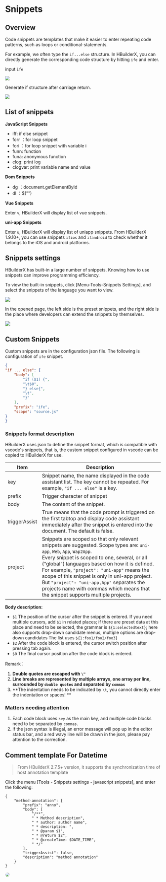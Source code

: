 # Snippets

## Overview

Code snippets are templates that make it easier to enter repeating code patterns, such as loops or conditional-statements.

For example, we often type the `if...else` structure. In HBuilderX, you can directly generate the corresponding code structure by hitting `ife` and enter.

input `ife`

<img src="/static/snapshots/tutorial/snippets_3.png" style="zoom: 90%;" />

Generate if structure after carriage return.

<img src="/static/snapshots/tutorial/snippets_4.png" style="zoom: 90%;" />

## List of snippets

**JavaScript Snippets**

- iff: if else snippet
- forr ：for loop snippet
- fori ：for loop snippet with variable i
- funn: function
- funa: anonymous function
- clog: print log
- clogvar: print variable name and value

**Dom Snippets**

- dg ：document.getElementById
- dl ：$("")

**Vue Snippets**

Enter `v`, HBuilderX will display list of vue snippets.

**uni-app Snippets**

Enter `u`, HBuilderX will display list of uniapp snippets. From HBuilderX 1.9.10+, you can use snippets `ifios` and `ifandroid` to check whether it belongs to the iOS and android platforms.

## Snippets settings

HBuilderX has built-in a large number of snippets. Knowing how to use snippets can improve programming efficiency.

To view the built-in snippets, click [Menu-Tools-Snippets Settings], and select the snippets of the language you want to view.

<img src="/static/snapshots/tutorial/menu_tool/menu_snippets_en.png" class="hd-img" />

In the opened page, the left side is the preset snippets, and the right side is the place where developers can extend the snippets by themselves.

<img src="/static/snapshots/tutorial/menu_tool/snippets_custom_en.png" class="hd-img" />


## Custom Snippets

Custom snippets are in the configuration json file. The following is configuration of `ife` snippet.

```json
{
"if ... else": {
	"body": [
		"if ($1) {",
		"\t$0",
		"} else{",
		"\t",
		"}"
	],
	"prefix": "ife",
	"scope": "source.js"
}
}
```  
    
### Snippets format description

HBuilderX uses json to define the snippet format, which is compatible with vscode's snippets, that is, the custom snippet configured in vscode can be copied to HBuilderX for use.


| Item	|Description																																													|
|--									|--																																																		|
|key								|Snippet name, the name displayed in the code assistant list. The key cannot be repeated. For example, `"if ... else"` is a key.|
|prefix							|Trigger character of snippet																								|
|body								|The content of the snippet.																																					|
|triggerAssist			|True means that the code prompt is triggered on the first tabtop and display code assistant immediately after the snippet is entered into the document. The default is false.	|
|project		| Snippets are scoped so that only relevant snippets are suggested. Scope types are: `uni-app`, `Web`, `App`, `Wap2App`.<br/> Every snippet is scoped to one, several, or all ("global") languages based on how it is defined. For example, `"project": "uni-app"` means the scope of this snippet is only in uni-app project. But `"project": "uni-app,App"` separates the projects name with commas which means that the snippet supports multiple projects.|

**Body description:**

- `$1` The position of the cursor after the snippet is entered. If you need multiple cursors, add `$1` in related places; if there are preset data at this place and need to be selected, the grammar is `${1:selectedtext}`; here also supports drop-down candidate menus, multiple options are drop-down candidates The list uses `${1:foo1/foo2/foo3}`
- `$2` After the code block is entered, the cursor switch position after pressing tab again.
- `$0` The final cursor position after the code block is entered.

Remark：
1. **Double quotes are escaped with `\"`**
2. **Line breaks are represented by multiple arrays, one array per line, surrounded by `double quotes` and separated by `commas`**
3. **The indentation needs to be indicated by `\t`, you cannot directly enter the indentation or spaces! **


### Matters needing attention
  
1. Each code block uses `key` as the main key, and multiple code blocks need to be separated by `commas`.
2. If the json syntax is illegal, an error message will pop up in the editor status bar, and a red wavy line will be drawn in the json, please pay attention to the correction.

## Comment template For Datetime

> From HBuilderX 2.7.5+ version, it supports the synchronization time of host annotation template

Click the menu [Tools - Snippets settings - javascript snippets], and enter the following:

```
{  
    "method-annotation": {  
        "prefix": "anno",  
        "body": [  
            "/**",  
            " * Method description",  
            " * author: author name",  
            " * description: ",  
            " * @param $1",  
            " * @return $2",  
            " * @createTime: $DATE_TIME",  
            " */"  
        ],  
        "triggerAssist": false,  
        "description": "method annotation"  
    }  
} 
```

<img src="/static/snapshots/tutorial/Snippets_time.gif" style="zoom: 80%; border: 1px solid #eee;border-radius: 10px;" />
